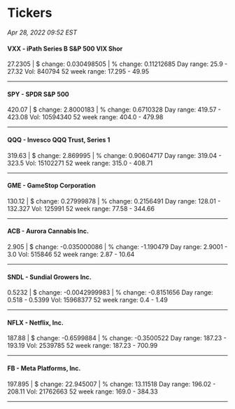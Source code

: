 # Tickers
*Apr 28, 2022 09:52 EST*

#### VXX - iPath Series B S&P 500 VIX Shor
27.2305 | $ change: 0.030498505 | % change: 0.11212685
Day range: 25.9 - 27.32 Vol: 840794
52 week range: 17.295 - 49.95

---

#### SPY - SPDR S&P 500
420.07 | $ change: 2.8000183 | % change: 0.6710328
Day range: 419.57 - 423.08 Vol: 10594340
52 week range: 404.0 - 479.98

---

#### QQQ - Invesco QQQ Trust, Series 1
319.63 | $ change: 2.869995 | % change: 0.90604717
Day range: 319.04 - 323.5 Vol: 15102271
52 week range: 315.0 - 408.71

---

#### GME - GameStop Corporation
130.12 | $ change: 0.27999878 | % change: 0.2156491
Day range: 128.01 - 132.327 Vol: 125991
52 week range: 77.58 - 344.66

---

#### ACB - Aurora Cannabis Inc.
2.905 | $ change: -0.035000086 | % change: -1.190479
Day range: 2.9001 - 3.0 Vol: 515846
52 week range: 2.87 - 10.64

---

#### SNDL - Sundial Growers Inc.
0.5232 | $ change: -0.0042999983 | % change: -0.8151656
Day range: 0.518 - 0.5399 Vol: 15968377
52 week range: 0.4 - 1.49

---

#### NFLX - Netflix, Inc.
187.88 | $ change: -0.6599884 | % change: -0.3500522
Day range: 187.23 - 193.19 Vol: 2539785
52 week range: 187.23 - 700.99

---

#### FB - Meta Platforms, Inc.
197.895 | $ change: 22.945007 | % change: 13.11518
Day range: 196.02 - 208.11 Vol: 21762663
52 week range: 169.0 - 384.33

---

